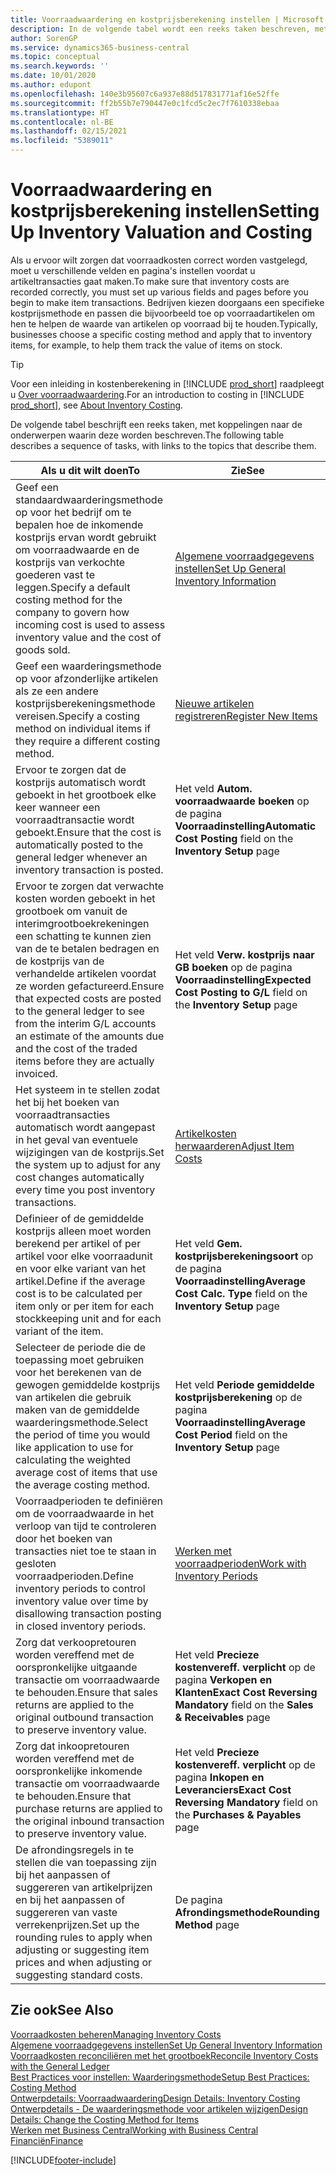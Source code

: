 ```yaml
---
title: Voorraadwaardering en kostprijsberekening instellen | Microsoft Docs
description: In de volgende tabel wordt een reeks taken beschreven, met koppelingen naar de beschrijvende onderwerpen.
author: SorenGP
ms.service: dynamics365-business-central
ms.topic: conceptual
ms.search.keywords: ''
ms.date: 10/01/2020
ms.author: edupont
ms.openlocfilehash: 140e3b95607c6a937e88d517831771af16e52ffe
ms.sourcegitcommit: ff2b55b7e790447e0c1fcd5c2ec7f7610338ebaa
ms.translationtype: HT
ms.contentlocale: nl-BE
ms.lasthandoff: 02/15/2021
ms.locfileid: "5389011"
---
```

# <a name="setting-up-inventory-valuation-and-costing"></a><span data-ttu-id="2dae0-103">Voorraadwaardering en kostprijsberekening instellen</span><span class="sxs-lookup"><span data-stu-id="2dae0-103">Setting Up Inventory Valuation and Costing</span></span>

<span data-ttu-id="2dae0-104">Als u ervoor wilt zorgen dat voorraadkosten correct worden vastgelegd, moet u verschillende velden en pagina's instellen voordat u artikeltransacties gaat maken.</span><span class="sxs-lookup"><span data-stu-id="2dae0-104">To make sure that inventory costs are recorded correctly, you must set up various fields and pages before you begin to make item transactions.</span></span> <span data-ttu-id="2dae0-105">Bedrijven kiezen doorgaans een specifieke kostprijsmethode en passen die bijvoorbeeld toe op voorraadartikelen om hen te helpen de waarde van artikelen op voorraad bij te houden.</span><span class="sxs-lookup"><span data-stu-id="2dae0-105">Typically, businesses choose a specific costing method and apply that to inventory items, for example, to help them track the value of items on stock.</span></span>  

> [!TIP]
> <span data-ttu-id="2dae0-106">Voor een inleiding in kostenberekening in [!INCLUDE [prod_short](includes/prod_short.md)] raadpleegt u [Over voorraadwaardering](finance-learn-about-costing.md).</span><span class="sxs-lookup"><span data-stu-id="2dae0-106">For an introduction to costing in [!INCLUDE [prod_short](includes/prod_short.md)], see [About Inventory Costing](finance-learn-about-costing.md).</span></span>

<span data-ttu-id="2dae0-107">De volgende tabel beschrijft een reeks taken, met koppelingen naar de onderwerpen waarin deze worden beschreven.</span><span class="sxs-lookup"><span data-stu-id="2dae0-107">The following table describes a sequence of tasks, with links to the topics that describe them.</span></span>

|<span data-ttu-id="2dae0-108">**Als u dit wilt doen**</span><span class="sxs-lookup"><span data-stu-id="2dae0-108">**To**</span></span>|<span data-ttu-id="2dae0-109">**Zie**</span><span class="sxs-lookup"><span data-stu-id="2dae0-109">**See**</span></span>|  
|------------|-------------|
|<span data-ttu-id="2dae0-110">Geef een standaardwaarderingsmethode op voor het bedrijf om te bepalen hoe de inkomende kostprijs ervan wordt gebruikt om voorraadwaarde en de kostprijs van verkochte goederen vast te leggen.</span><span class="sxs-lookup"><span data-stu-id="2dae0-110">Specify a default costing method for the company to govern how incoming cost is used to assess inventory value and the cost of goods sold.</span></span>|[<span data-ttu-id="2dae0-111">Algemene voorraadgegevens instellen</span><span class="sxs-lookup"><span data-stu-id="2dae0-111">Set Up General Inventory Information</span></span>](inventory-how-setup-general.md)|  
|<span data-ttu-id="2dae0-112">Geef een waarderingsmethode op voor afzonderlijke artikelen als ze een andere kostprijsberekeningsmethode vereisen.</span><span class="sxs-lookup"><span data-stu-id="2dae0-112">Specify a costing method on individual items if they require a different costing method.</span></span>|[<span data-ttu-id="2dae0-113">Nieuwe artikelen registreren</span><span class="sxs-lookup"><span data-stu-id="2dae0-113">Register New Items</span></span>](inventory-how-register-new-items.md)|  
|<span data-ttu-id="2dae0-114">Ervoor te zorgen dat de kostprijs automatisch wordt geboekt in het grootboek elke keer wanneer een voorraadtransactie wordt geboekt.</span><span class="sxs-lookup"><span data-stu-id="2dae0-114">Ensure that the cost is automatically posted to the general ledger whenever an inventory transaction is posted.</span></span>|<span data-ttu-id="2dae0-115">Het veld **Autom. voorraadwaarde boeken** op de pagina **Voorraadinstelling**</span><span class="sxs-lookup"><span data-stu-id="2dae0-115">**Automatic Cost Posting** field on the **Inventory Setup** page</span></span>|  
|<span data-ttu-id="2dae0-116">Ervoor te zorgen dat verwachte kosten worden geboekt in het grootboek om vanuit de interimgrootboekrekeningen een schatting te kunnen zien van de te betalen bedragen en de kostprijs van de verhandelde artikelen voordat ze worden gefactureerd.</span><span class="sxs-lookup"><span data-stu-id="2dae0-116">Ensure that expected costs are posted to the general ledger to see from the interim G/L accounts an estimate of the amounts due and the cost of the traded items before they are actually invoiced.</span></span>|<span data-ttu-id="2dae0-117">Het veld **Verw. kostprijs naar GB boeken** op de pagina **Voorraadinstelling**</span><span class="sxs-lookup"><span data-stu-id="2dae0-117">**Expected Cost Posting to G/L** field on the **Inventory Setup** page</span></span>|  
|<span data-ttu-id="2dae0-118">Het systeem in te stellen zodat het bij het boeken van voorraadtransacties automatisch wordt aangepast in het geval van eventuele wijzigingen van de kostprijs.</span><span class="sxs-lookup"><span data-stu-id="2dae0-118">Set the system up to adjust for any cost changes automatically every time you post inventory transactions.</span></span>|[<span data-ttu-id="2dae0-119">Artikelkosten herwaarderen</span><span class="sxs-lookup"><span data-stu-id="2dae0-119">Adjust Item Costs</span></span>](inventory-how-adjust-item-costs.md)|  
|<span data-ttu-id="2dae0-120">Definieer of de gemiddelde kostprijs alleen moet worden berekend per artikel of per artikel voor elke voorraadunit en voor elke variant van het artikel.</span><span class="sxs-lookup"><span data-stu-id="2dae0-120">Define if the average cost is to be calculated per item only or per item for each stockkeeping unit and for each variant of the item.</span></span>|<span data-ttu-id="2dae0-121">Het veld **Gem. kostprijsberekeningsoort** op de pagina **Voorraadinstelling**</span><span class="sxs-lookup"><span data-stu-id="2dae0-121">**Average Cost Calc. Type** field on the **Inventory Setup** page</span></span>|  
|<span data-ttu-id="2dae0-122">Selecteer de periode die de toepassing moet gebruiken voor het berekenen van de gewogen gemiddelde kostprijs van artikelen die gebruik maken van de gemiddelde waarderingsmethode.</span><span class="sxs-lookup"><span data-stu-id="2dae0-122">Select the period of time you would like application to use for calculating the weighted average cost of items that use the average costing method.</span></span>|<span data-ttu-id="2dae0-123">Het veld **Periode gemiddelde kostprijsberekening** op de pagina **Voorraadinstelling**</span><span class="sxs-lookup"><span data-stu-id="2dae0-123">**Average Cost Period** field on the **Inventory Setup** page</span></span>|  
|<span data-ttu-id="2dae0-124">Voorraadperioden te definiëren om de voorraadwaarde in het verloop van tijd te controleren door het boeken van transacties niet toe te staan in gesloten voorraadperioden.</span><span class="sxs-lookup"><span data-stu-id="2dae0-124">Define inventory periods to control inventory value over time by disallowing transaction posting in closed inventory periods.</span></span>|[<span data-ttu-id="2dae0-125">Werken met voorraadperioden</span><span class="sxs-lookup"><span data-stu-id="2dae0-125">Work with Inventory Periods</span></span>](finance-how-to-work-with-inventory-periods.md)|  
|<span data-ttu-id="2dae0-126">Zorg dat verkoopretouren worden vereffend met de oorspronkelijke uitgaande transactie om voorraadwaarde te behouden.</span><span class="sxs-lookup"><span data-stu-id="2dae0-126">Ensure that sales returns are applied to the original outbound transaction to preserve inventory value.</span></span>|<span data-ttu-id="2dae0-127">Het veld **Precieze kostenvereff. verplicht** op de pagina **Verkopen en Klanten**</span><span class="sxs-lookup"><span data-stu-id="2dae0-127">**Exact Cost Reversing Mandatory** field on the **Sales & Receivables** page</span></span>|  
|<span data-ttu-id="2dae0-128">Zorg dat inkoopretouren worden vereffend met de oorspronkelijke inkomende transactie om voorraadwaarde te behouden.</span><span class="sxs-lookup"><span data-stu-id="2dae0-128">Ensure that purchase returns are applied to the original inbound transaction to preserve inventory value.</span></span>|<span data-ttu-id="2dae0-129">Het veld **Precieze kostenvereff. verplicht** op de pagina **Inkopen en Leveranciers**</span><span class="sxs-lookup"><span data-stu-id="2dae0-129">**Exact Cost Reversing Mandatory** field on the **Purchases & Payables** page</span></span>|
|<span data-ttu-id="2dae0-130">De afrondingsregels in te stellen die van toepassing zijn bij het aanpassen of suggereren van artikelprijzen en bij het aanpassen of suggereren van vaste verrekenprijzen.</span><span class="sxs-lookup"><span data-stu-id="2dae0-130">Set up the rounding rules to apply when adjusting or suggesting item prices and when adjusting or suggesting standard costs.</span></span>|<span data-ttu-id="2dae0-131">De pagina **Afrondingsmethode**</span><span class="sxs-lookup"><span data-stu-id="2dae0-131">**Rounding Method** page</span></span>|  

## <a name="see-also"></a><span data-ttu-id="2dae0-132">Zie ook</span><span class="sxs-lookup"><span data-stu-id="2dae0-132">See Also</span></span>

[<span data-ttu-id="2dae0-133">Voorraadkosten beheren</span><span class="sxs-lookup"><span data-stu-id="2dae0-133">Managing Inventory Costs</span></span>](finance-manage-inventory-costs.md)  
[<span data-ttu-id="2dae0-134">Algemene voorraadgegevens instellen</span><span class="sxs-lookup"><span data-stu-id="2dae0-134">Set Up General Inventory Information</span></span>](inventory-how-setup-general.md)  
[<span data-ttu-id="2dae0-135">Voorraadkosten reconciliëren met het grootboek</span><span class="sxs-lookup"><span data-stu-id="2dae0-135">Reconcile Inventory Costs with the General Ledger</span></span>](finance-how-to-post-inventory-costs-to-the-general-ledger.md)  
[<span data-ttu-id="2dae0-136">Best Practices voor instellen: Waarderingsmethode</span><span class="sxs-lookup"><span data-stu-id="2dae0-136">Setup Best Practices: Costing Method</span></span>](setup-best-practices-costing-method.md)  
[<span data-ttu-id="2dae0-137">Ontwerpdetails: Voorraadwaardering</span><span class="sxs-lookup"><span data-stu-id="2dae0-137">Design Details: Inventory Costing</span></span>](design-details-inventory-costing.md)  
[<span data-ttu-id="2dae0-138">Ontwerpdetails - De waarderingsmethode voor artikelen wijzigen</span><span class="sxs-lookup"><span data-stu-id="2dae0-138">Design Details: Change the Costing Method for Items</span></span>](design-details-changing-costing-methods.md)  
[<span data-ttu-id="2dae0-139">Werken met Business Central</span><span class="sxs-lookup"><span data-stu-id="2dae0-139">Working with Business Central</span></span>](ui-work-product.md)  
[<span data-ttu-id="2dae0-140">Financiën</span><span class="sxs-lookup"><span data-stu-id="2dae0-140">Finance</span></span>](finance.md)  


[!INCLUDE[footer-include](includes/footer-banner.md)]